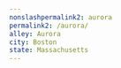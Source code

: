 ```yaml
---
﻿nonslashpermalink2: aurora
permalink2: /aurora/
alley: Aurora
city: Boston
state: Massachusetts
---
```

